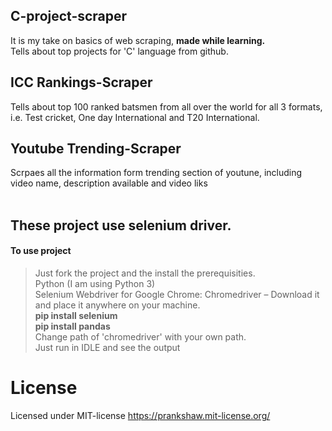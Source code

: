 ## C-project-scraper
It is my take on basics of web scraping, <strong>made while learning.</strong> <br>
Tells about top projects for 'C' language from github.<br>
## ICC Rankings-Scraper
Tells about top 100 ranked batsmen from all over the world for all 3 formats, i.e. Test cricket, One day International and T20 International.<br>
## Youtube Trending-Scraper
Scrpaes all the information form trending section of youtune, including video name, description available and video liks<br>
<br>
## <strong>These project use selenium driver.</strong>
#### To use project
> Just fork the project and the install the prerequisities. <br>
> Python (I am using Python 3) <br>
> Selenium Webdriver for Google Chrome: Chromedriver – Download it and place it anywhere on your machine.<br>
> <strong>pip install selenium <br>
> pip install pandas</strong> <br>
> Change path of 'chromedriver' with your own path.<br>
> Just run in IDLE and see the output <br>
# License
Licensed under MIT-license
https://prankshaw.mit-license.org/
